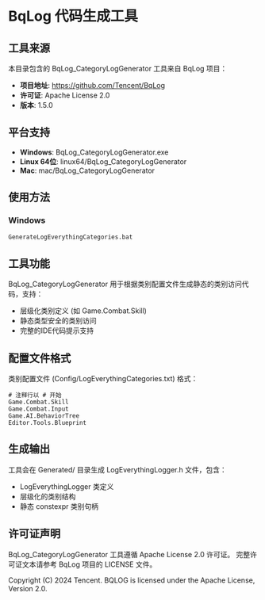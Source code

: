 # BqLog 代码生成工具

## 工具来源
本目录包含的 BqLog_CategoryLogGenerator 工具来自 BqLog 项目：
- **项目地址**: https://github.com/Tencent/BqLog
- **许可证**: Apache License 2.0
- **版本**: 1.5.0

## 平台支持
- **Windows**: BqLog_CategoryLogGenerator.exe
- **Linux 64位**: linux64/BqLog_CategoryLogGenerator
- **Mac**: mac/BqLog_CategoryLogGenerator

## 使用方法

### Windows
```cmd
GenerateLogEverythingCategories.bat
```

## 工具功能
BqLog_CategoryLogGenerator 用于根据类别配置文件生成静态的类别访问代码，支持：
- 层级化类别定义 (如 Game.Combat.Skill)
- 静态类型安全的类别访问
- 完整的IDE代码提示支持

## 配置文件格式
类别配置文件 (Config/LogEverythingCategories.txt) 格式：
```
# 注释行以 # 开始
Game.Combat.Skill
Game.Combat.Input
Game.AI.BehaviorTree
Editor.Tools.Blueprint
```

## 生成输出
工具会在 Generated/ 目录生成 LogEverythingLogger.h 文件，包含：
- LogEverythingLogger 类定义
- 层级化的类别结构
- 静态 constexpr 类别句柄

## 许可证声明
BqLog_CategoryLogGenerator 工具遵循 Apache License 2.0 许可证。
完整许可证文本请参考 BqLog 项目的 LICENSE 文件。

Copyright (C) 2024 Tencent.
BQLOG is licensed under the Apache License, Version 2.0.